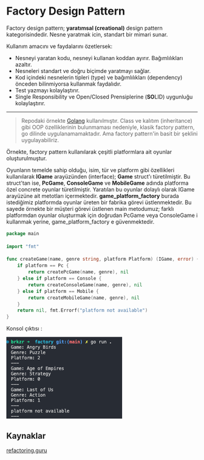
# Factory Design Pattern
Factory design pattern; **yaratımsal (creational)** design pattern kategorisindedir. Nesne yaratmak icin, standart bir mimari sunar.

Kullanım amacını ve faydalarını özetlersek:
- Nesneyi yaratan kodu, nesneyi kullanan koddan ayırır. Bağımlılıkları azaltır.
- Nesneleri standart ve doğru biçimde yaratmayı sağlar.
- Kod içindeki nesnelerin tipleri (type) ve bağımlılıkları (dependency) önceden bilinmiyorsa kullanmak faydalıdır.
- Test yazmayı kolaylaştırır.
- Single Responsibility ve Open/Closed Prensiplerine (**SO**LID) uygunluğu kolaylaştırır.
---
>Repodaki örnekte [Golang](https://go.dev) kullanılmıştır. Class ve kalıtım (inheritance) gibi OOP özelliklerinin bulunmaması nedeniyle, klasik factory pattern, go dilinde uygulanamamaktadır. Ama factory pattern'in basit bir şeklini uygulayabiliriz.

Örnekte, factory pattern kullanılarak  çeşitli platformlara ait oyunlar oluşturulmuştur.

Oyunların temelde sahip olduğu, isim, tür ve platform gibi özellikleri kullanılarak **IGame** arayüzünden (interface); **Game** struct'ı türetilmiştir. Bu struct'tan ise, **PcGame**, **ConsoleGame** ve **MobileGame** adında platforma özel concrete oyunlar türetilmiştir. Yaratılan bu oyunlar dolaylı olarak IGame arayüzüne ait metotları içermektedir. **game_platform_factory** burada istediğimiz platformda oyunlar üreten bir fabrika görevi üstlenmektedir. Bu sayede örnekte bir müşteri görevi üstlenen main metodumuz; farklı platformdan oyunlar oluşturmak için doğrudan PcGame veya ConsoleGame i kullanmak yerine, game_platform_factory e güvenmektedir.

```go
package main

import "fmt"

func createGame(name, genre string, platform Platform) (IGame, error) {
	if platform == Pc {
		return createPcGame(name, genre), nil
	} else if platform == Console {
		return createConsoleGame(name, genre), nil
	} else if platform == Mobile {
		return createMobileGame(name, genre), nil
	}
	return nil, fmt.Errorf("platform not available")
}
```
Konsol çıktısı :

![factory_output](factory_output.png)

## Kaynaklar
[refactoring.guru](https://refactoring.guru/design-patterns/factory-method)
